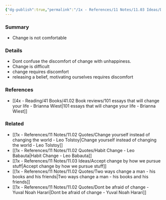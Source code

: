 ```yaml
---
{"dg-publish":true,"permalink":"/1x - References/11 Notes/11.03 Ideas/Discomfort is what happens when we are about to change/","title":"Discomfort is what happens when we are about to change","created":"2022-11-14T21:33:31.000+03:00","updated":"2024-02-14T20:18:33.714+03:00"}
---
```



### Summary
- Change is not comfortable

### Details
- Dont confuse the discomfort of change with unhappiness.
- Change is difficult
- change requires discomfort
- releasing a belief, motivating ourselves requires discomfort

### References
- [[4x - Reading/41 Books/41.02 Book reviews/101 essays that will change your life - Brianna Wiest\|101 essays that will change your life - Brianna Wiest]]

### Related
- [[1x - References/11 Notes/11.02 Quotes/Change yourself instead of changing the world - Leo Tolstoy\|Change yourself instead of changing the world - Leo Tolstoy]]
- [[1x - References/11 Notes/11.02 Quotes/Habit Change - Leo Babauta\|Habit Change - Leo Babauta]]
- [[1x - References/11 Notes/11.03 Ideas/Accept change by how we pursue stuff\|Accept change by how we pursue stuff]]
- [[1x - References/11 Notes/11.02 Quotes/Two ways change a man - his books and his friends\|Two ways change a man - his books and his friends]]
- [[1x - References/11 Notes/11.02 Quotes/Dont be afraid of change - Yuval Noah Harari\|Dont be afraid of change - Yuval Noah Harari]]